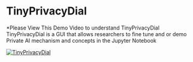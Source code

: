 # TinyPrivacyDial 

*Please View This Demo Video to understand TinyPrivacyDial TinyPrivacyDial is a GUI that allows researchers to fine tune and or demo Private AI mechanism and concepts in the Jupyter Notebook 

[![TinyPrivacyDial](https://img.youtube.com/vi/MQ7HDIXI4D0/0.jpg)](https://www.youtube.com/watch?v=MQ7HDIXI4D0)